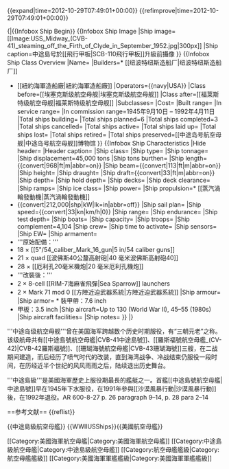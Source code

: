 {{expand|time=2012-10-29T07:49:01+00:00}}
{{refimprove|time=2012-10-29T07:49:01+00:00}}

{|{{Infobox Ship Begin}}
{{Infobox Ship Image
|Ship image=[[Image:USS_Midway_(CVB-41)_steaming_off_the_Firth_of_Clyde_in_September_1952.jpg|300px]]
|Ship caption=中途島号於[[飛行甲板|SCB-110飛行甲板]]升級前攝像
}}
{{Infobox Ship Class Overview
|Name=
|Builders=* [[纽波特纽斯造船厂|纽波特纽斯造船厂]]
* [[紐約海軍造船廠|紐約海軍造船廠]]
|Operators={{navy|USA}}
|Class before=[[埃塞克斯级航空母舰|埃塞克斯级航空母舰]]
|Class after=[[福莱斯特级航空母舰|福莱斯特级航空母舰]]
|Subclasses=
|Cost=
|Built range=
|In service range=
|In commission range=1945年9月10日 – 1992年4月11日
|Total ships building=
|Total ships planned=6
|Total ships completed=3
|Total ships cancelled=
|Total ships active=
|Total ships laid up=
|Total ships lost=
|Total ships retired=
|Total ships preserved=[[中途岛号航空母舰|中途岛号航空母舰]]博物馆
}}
{{Infobox Ship Characteristics
|Hide header=
|Header caption=
|Ship class=
|Ship type=
|Ship tonnage=
|Ship displacement=45,000 tons
|Ship tons burthen=
|Ship length={{convert|968|ft|m|abbr=on}}
|Ship beam={{convert|113|ft|m|abbr=on}}
|Ship height=
|Ship draught=
|Ship draft={{convert|33|ft|m|abbr=on}}
|Ship depth=
|Ship hold depth=
|Ship decks=
|Ship deck clearance=
|Ship ramps=
|Ship ice class=
|Ship power=
|Ship propulsion=* [[蒸汽渦輪發動機|蒸汽渦輪發動機]]
* {{convert|212,000|shp|kW|lk=in|abbr=off}}
|Ship sail plan=
|Ship speed={{convert|33|kn|km/h|0}}
|Ship range=
|Ship endurance=
|Ship test depth=
|Ship boats=
|Ship capacity=
|Ship troops=
|Ship complement=4,104
|Ship crew=
|Ship time to activate=
|Ship sensors=
|Ship EW=
|Ship armament= 
* '''原始配備：'''
* 18 × [[5"/54_caliber_Mark_16_gun|5 in/54 caliber guns]]
* 21 × quad [[波佛斯40公釐高射砲|40 毫米波佛斯高射砲40]]
* 28 × [[厄利孔20毫米機炮|20 毫米厄利孔機炮]]
* '''改裝後：'''
* 2 × 8-cell [[RIM-7海麻雀飛彈|Sea Sparrow]] launchers
* 2 × Mark 71 mod 0 [[方陣近迫武器系統|方陣近迫武器系統]]
|Ship armour=
|Ship armor= * 裝甲帶：7.6 inch
* 甲板：3.5 inch
|Ship aircraft=Up to 130 (World War II), 45–55 (1980s)
|Ship aircraft facilities=
|Ship notes=
}}
|}

'''中途岛级航空母舰'''曾在美国海军跨越数个历史时期服役，有“三朝元老”之称。该级航母共有[[中途島號航空母艦|CVB-41中途島號]]、[[羅斯福號航空母艦_(CV-42)|CVB-42羅斯福號]]、[[珊瑚海號航空母艦|CVB-43珊瑚海號]]三艘，在二战期间建造，而后经历了喷气时代的改装，直到海湾战争、冷战结束仍服役一段时间，在历经近半个世纪的风风雨雨之后，陆续退出历史舞台。

'''中途島級'''是美國海軍歷史上服役期最長的艦艇之一。首艦[[中途島號航空母艦|中途島號]]早在1945年下水服役，在1991年參與[[沙漠風暴行動|沙漠風暴行動]]後，在1992年退役。<ref>AR 600-8-27 p. 26 paragraph 9–14, p. 28 para 2–14</ref>

==参考文献==
{{reflist}}

{{中途島級航空母艦}}
{{WWIIUSShips}}{{美國航空母艦}}


[[Category:美國海軍航空母艦|Category:美國海軍航空母艦]]
[[Category:中途島級航空母艦|Category:中途島級航空母艦]]
[[Category:航空母艦艦級|Category:航空母艦艦級]]
[[Category:美國海軍軍艦艦級|Category:美國海軍軍艦艦級]]